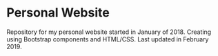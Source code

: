 # Personal Website


Repository for my personal website started in January of 2018. Creating using Bootstrap components and HTML/CSS. Last updated in February 2019.
